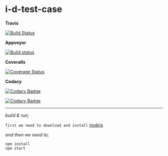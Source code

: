 # i-d-test-case

**Travis** 

[![Build Status](https://travis-ci.org/burakakkor/i-d-test-case.svg?branch=master)](https://travis-ci.org/burakakkor/i-d-test-case)

**Appveyor** 

[![Build status](https://ci.appveyor.com/api/projects/status/mofw6qce683fca5s/branch/master?svg=true)](https://ci.appveyor.com/project/burakakkor/i-d-test-case/branch/master)

**Coveralls**

[![Coverage Status](https://coveralls.io/repos/github/burakakkor/i-d-test-case/badge.svg?branch=master)](https://coveralls.io/github/burakakkor/i-d-test-case?branch=master)

**Codacy**

[![Codacy Badge](https://api.codacy.com/project/badge/Grade/703637863792490c84ed12c6836a11a2)](https://www.codacy.com/app/burakakkor/i-d-test-case?utm_source=github.com&utm_medium=referral&utm_content=burakakkor/i-d-test-case&utm_campaign=badger)

[![Codacy Badge](https://api.codacy.com/project/badge/Coverage/703637863792490c84ed12c6836a11a2)](https://www.codacy.com/app/burakakkor/i-d-test-case?utm_source=github.com&utm_medium=referral&utm_content=burakakkor/i-d-test-case&utm_campaign=Badge_Coverage)

---

*build & run;*

`first we need to download and install` *[nodejs](https://nodejs.org/en/download/)*

*and then we need to;*

    npm install
    npm start
